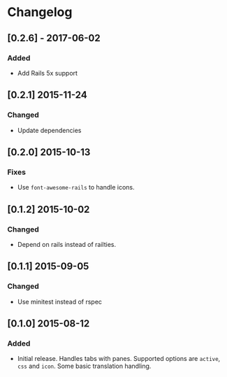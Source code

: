 # Changelog

## [0.2.6] - 2017-06-02
### Added
- Add Rails 5x support

## [0.2.1] 2015-11-24
### Changed
- Update dependencies

## [0.2.0] 2015-10-13
### Fixes
- Use `font-awesome-rails` to handle icons.

## [0.1.2] 2015-10-02
### Changed
- Depend on rails instead of railties.

## [0.1.1] 2015-09-05
### Changed
- Use minitest instead of rspec

## [0.1.0] 2015-08-12
### Added
- Initial release. Handles tabs with panes. Supported options are
  `active`, `css` and `icon`. Some basic translation handling.
